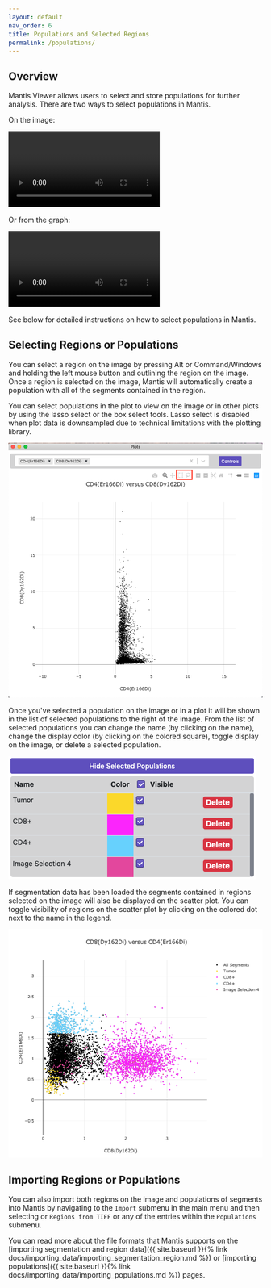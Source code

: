 ```yaml
---
layout: default
nav_order: 6
title: Populations and Selected Regions
permalink: /populations/
---
```


## Overview

Mantis Viewer allows users to select and store populations for further analysis. There are two ways to select populations in Mantis.

On the image:

<video autoplay="autoplay" loop="loop">
  <source src="{{site.baseurl}}/assets/videos/population_on_image_640.mp4" type="video/mp4">
  <source src="{{site.baseurl}}/assets/videos/population_on_image_640.mp4" type="video/webm">
</video>

Or from the graph:

<video autoplay="autoplay" loop="loop">
  <source src="{{site.baseurl}}/assets/videos/population_on_graph_640.mp4" type="video/mp4">
  <source src="{{site.baseurl}}/assets/videos/population_on_graph_640.mp4" type="video/webm">
</video>

See below for detailed instructions on how to select populations in Mantis.

## Selecting Regions or Populations

You can select a region on the image by pressing Alt or Command/Windows and holding the left mouse button and outlining the region on the image. Once a region is selected on the image, Mantis will automatically create a population with all of the segments contained in the region.

You can select populations in the plot to view on the image or in other plots by using the lasso select or the box select tools. Lasso select is disabled when plot data is downsampled due to technical limitations with the plotting library.

![Plot Populations](../assets/images/plot_select_populations.png)

Once you've selected a population on the image or in a plot it will be shown in the list of selected populations to the right of the image. From the list of selected populations you can change the name (by clicking on the name), change the display color (by clicking on the colored square), toggle display on the image, or delete a selected population.

![Selected Populations](../assets/images/selected_populations.png)

If segmentation data has been loaded the segments contained in regions selected on the image will also be displayed on the scatter plot. You can toggle visibility of regions on the scatter plot by clicking on the colored dot next to the name in the legend.

![Viewing Population in the Plot](../assets/images/plot_view_populations.png)

## Importing Regions or Populations

You can also import both regions on the image and populations of segments into Mantis by navigating to the `Import` submenu in the main menu and then  selecting or `Regions from TIFF` or any of the entries within the `Populations` submenu.

You can read more about the file formats that Mantis supports on the [importing segmentation and region data]({{ site.baseurl }}{% link docs/importing_data/importing_segmentation_region.md %}) or [importing populations]({{ site.baseurl }}{% link docs/importing_data/importing_populations.md %}) pages.

 
